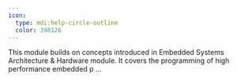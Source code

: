 ```yaml
---
icon:
  type: mdi:help-circle-outline
  color: 398126
---
```


This module builds on concepts introduced in Embedded Systems Architecture & Hardware module. It covers the programming of high performance embedded p ... 
